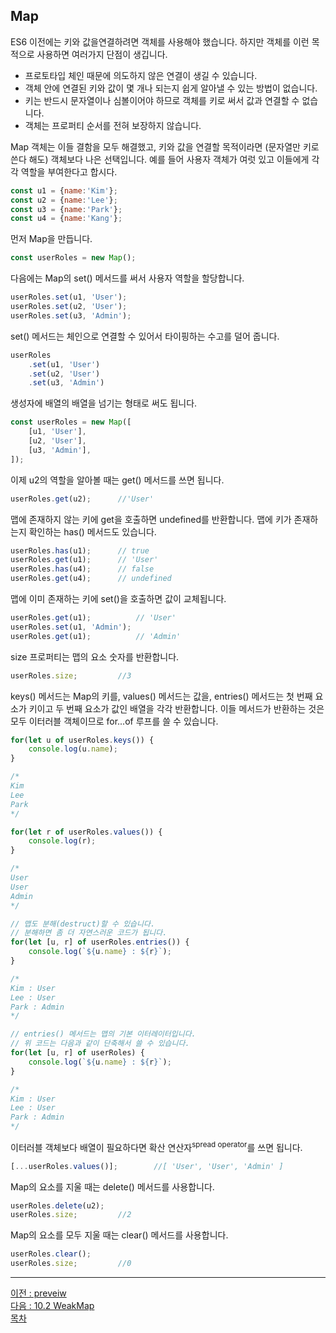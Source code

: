 ## Map
ES6 이전에는 키와 값을연결하려면 객체를 사용해야 했습니다. 하지만 객체를 이런 목적으로 사용하면 여러가지 단점이 생깁니다.
* 프로토타입 체인 때문에 의도하지 않은 연결이 생길 수 있습니다.
* 객체 안에 연결된 키와 값이 몇 개나 되는지 쉽게 알아낼 수 있는 방법이 없습니다.
* 키는 반드시 문자열이나 심볼이어야 하므로 객체를 키로 써서 값과 연결할 수 없습니다.
* 객체는 프로퍼티 순서를 전혀 보장하지 않습니다.

Map 객체는 이들 결함을 모두 해결했고, 키와 값을 연결할 목적이라면 (문자열만 키로 쓴다 해도) 객체보다 나은 선택입니다. 예를 들어 사용자 객체가 여럿 있고 이들에게 각각 역할을 부여한다고 합시다.

~~~javascript
const u1 = {name:'Kim'};
const u2 = {name:'Lee'};
const u3 = {name:'Park'};
const u4 = {name:'Kang'};
~~~

먼저 Map을 만듭니다.

~~~javascript
const userRoles = new Map();
~~~

다음에는 Map의 set() 메서드를 써서 사용자 역할을 할당합니다.

~~~javascript
userRoles.set(u1, 'User');
userRoles.set(u2, 'User');
userRoles.set(u3, 'Admin');
~~~

set() 메서드는 체인으로 연결할 수 있어서 타이핑하는 수고를 덜어 줍니다.

~~~javascript
userRoles
    .set(u1, 'User')
    .set(u2, 'User')
    .set(u3, 'Admin')
~~~

생성자에 배열의 배열을 넘기는 형태로 써도 됩니다.

~~~javascript
const userRoles = new Map([
    [u1, 'User'],
    [u2, 'User'],
    [u3, 'Admin'],
]);
~~~

이제 u2의 역할을 알아볼 때는 get() 메서드를 쓰면 됩니다.

~~~javascript
userRoles.get(u2);      //'User'
~~~

맵에 존재하지 않는 키에 get을 호출하면 undefined를 반환합니다. 맵에 키가 존재하는지 확인하는 has() 메서드도 있습니다.

~~~javascript
userRoles.has(u1);      // true
userRoles.get(u1);      // 'User'
userRoles.has(u4);      // false
userRoles.get(u4);      // undefined
~~~

맵에 이미 존재하는 키에 set()을 호출하면 값이 교체됩니다.

~~~javascript
userRoles.get(u1);          // 'User'
userRoles.set(u1, 'Admin');
userRoles.get(u1);          // 'Admin'
~~~

size 프로퍼티는 맵의 요소 숫자를 반환합니다.
~~~javascript
userRoles.size;         //3
~~~

keys() 메서드는 Map의 키를, values() 메서드는 값을, entries() 메서드는 첫 번째 요소가 키이고 두 번째 요소가 값인 배열을 각각 반환합니다. 이들 메서드가 반환하는 것은 모두 이터러블 객체이므로 for...of 루프를 쓸 수 있습니다.


~~~javascript
for(let u of userRoles.keys()) {
    console.log(u.name);
}

/*
Kim
Lee
Park
*/

for(let r of userRoles.values()) {
    console.log(r);
}

/*
User
User
Admin
*/

// 맵도 분해(destruct)할 수 있습니다.
// 분해하면 좀 더 자연스러운 코드가 됩니다.
for(let [u, r] of userRoles.entries()) {
    console.log(`${u.name} : ${r}`);
}

/*
Kim : User
Lee : User
Park : Admin
*/

// entries() 메서드는 맵의 기본 이터레이터입니다.
// 위 코드는 다음과 같이 단축해서 쓸 수 있습니다.
for(let [u, r] of userRoles) {
    console.log(`${u.name} : ${r}`);
}

/*
Kim : User
Lee : User
Park : Admin
*/
~~~

이터러블 객체보다 배열이 필요하다면 확산 연산자<sup>spread operator</sup>를 쓰면 됩니다.

~~~javascript
[...userRoles.values()];        //[ 'User', 'User', 'Admin' ]
~~~

Map의 요소를 지울 때는 delete() 메서드를 사용합니다.

~~~javascript
userRoles.delete(u2);
userRoles.size;         //2
~~~

Map의 요소를 모두 지울 때는 clear() 메서드를 사용합니다.

~~~javascript
userRoles.clear();
userRoles.size;         //0
~~~

***
[이전 : preveiw](preview.md) <br/>
[다음 : 10.2 WeakMap](10.2.md) <br/>
[목차](../progressCheck.md)